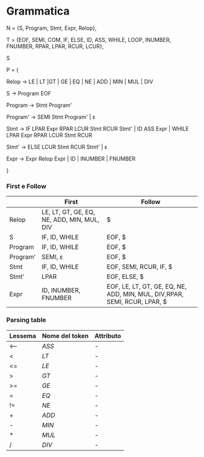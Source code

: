 # Grammatica

N = {S, Program, Stmt, Expr, Relop},

T = {EOF, SEMI, COM, IF, ELSE, ID, ASS, WHILE, LOOP, INUMBER, FNUMBER, RPAR, LPAR, RCUR, LCUR},  

S

P = {

Relop
-> LE | LT |GT | GE | EQ | NE | ADD | MIN | MUL | DIV

S
-> Program  EOF

Program
-> Stmt Program'

Program'
->  SEMI Stmt Program' | ε

Stmt
-> IF LPAR Expr RPAR LCUR Stmt RCUR Stmt'
| ID ASS Expr
| WHILE LPAR Expr RPAR LCUR Stmt RCUR

Stmt'
-> ELSE LCUR Stmt RCUR Stmt'
| ε

Expr
-> Expr Relop Expr
| ID
| INUMBER
| FNUMBER

}

### First e Follow

|          | First                                      | Follow                                                                    |
|----------|--------------------------------------------|---------------------------------------------------------------------------|
| Relop    | LE, LT, GT, GE, EQ, NE, ADD, MIN, MUL, DIV | $                                                                         |
| S        | IF, ID, WHILE                              | EOF, $                                                                    |
| Program  | IF, ID, WHILE                              | EOF, $                                                                    |
| Program' | SEMI, ε                                    | EOF, $                                                                    |
| Stmt     | IF, ID, WHILE                              | EOF, SEMI, RCUR, IF, $                                                    |
| Stmt'    | LPAR                                       | EOF, ELSE, $                                                              |
| Expr     | ID, INUMBER, FNUMBER                       | EOF, LE, LT, GT, GE, EQ, NE, ADD, MIN, MUL, DIV,RPAR, SEMI, RCUR, LPAR, $ |


### Parsing table 
| Lessema | Nome del token | Attributo |
|---------|----------------|-----------|
| <--     | *ASS*          | -         |
| <       | *LT*           | -         |
| <=      | *LE*           | -         |
| \>      | *GT*           | -         |
| \>=     | *GE*           | -         |
| =       | *EQ*           | -         |
| !=      | *NE*           | -         |
| +       | *ADD*          | -         |
| -       | *MIN*          | -         |
| *       | *MUL*          | -         |
| /       | *DIV*          | -         |





